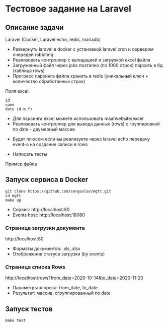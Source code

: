 # Тестовое задание на Laravel

## Описание задачи
Laravel (Docker, Laravel echo, redis, mariadb)
- Развернуть laravel в docker с установкой laravel cron и сервером очередей rabbitmq
- Реализовать контроллер с валидацией и загрузкой excel файла
- Загруженный файл через jobs поэтапно (по 1000 строк) парсить в бд (таблица rows)
- Прогресс парсинга файла хранить в redis (уникальный ключ + количество обработанных строк)

Поля excel:
```
id
name
date (d.m.Y)
```
- Для парсинга excel можете использовать maatwebsite/excel
- Реализовать контроллер для вывода данных (rows) с группировкой по date - двумерный массив
* Будет плюсом если вы реализуете через laravel echo передачу event-а на создание записи в rows
- Написать тесты

[Пример файла](https://docs.google.com/spreadsheets/d/1cC9wOVxV4fCA7nzyJ6ZpIK4ljeXgsyhdILs1F3bO4os/edit?usp=sharing)


## Запуск сервиса в Docker
```shell
git clone https://github.com/sergoslav/mgtt.git
cd mgtt
make up
```
- Сервис: http://localhost:80  
- Events host: http://localhost:18080


### Страница загрузки документа
http://localhost:80
- Форматы документов: .xls,.xlsx
- Отображение статуса загрузки (by events)

### Страница списка Rows
 
http://localhost/rows?from_date=2020-10-14&to_date=2020-11-20

- Параметры запроса: from_date, to_date
- Результат: массив, сгруппированный по date


## Запуск тестов
```shell
make test
```
